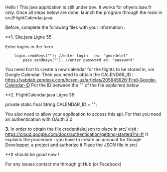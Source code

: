 Hello ! This java application is still under dev.
It works for oflyers.isae.fr only.
Once all steps below are done, launch the program through the main in src/FlightCalendar.java

Before, complete the following files with your information :

**1. Site.java Ligne 55

Enter logins in the form
            
	    login.sendKeys(""); //enter login   ex: "gmordelet"
            pass.sendKeys(""); //enter password ex: "password"
	
You need first to create a new calendar for the flights to be stored in, via Google Calendar.
Then you need to obtain the CALENDAR_ID : https://yabdab.zendesk.com/hc/en-us/articles/205945926-Find-Google-Calendar-ID
Put the ID between the "" of the file explained below

**2. FlightCalendar.java Ligne 39

private static final String CALENDAR_ID = "";

You also need to allow your application to access this api. For that you need an authentication with OAuth 2.0

**3.**
In order to obtain the file credentials.json to place in src/ visit : https://cloud.google.com/docs/authentication/getting-started?hl=fr
It explains the procedure : you have to create an account for Google Developper, a project and authorize it
Place the JSON file in src/

**It should be good now !

For any issues contact me through gitHub (or Facebook)
